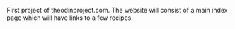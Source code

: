 First project of theodinproject.com.
The website will consist of a main index page which will have links to a few recipes.

